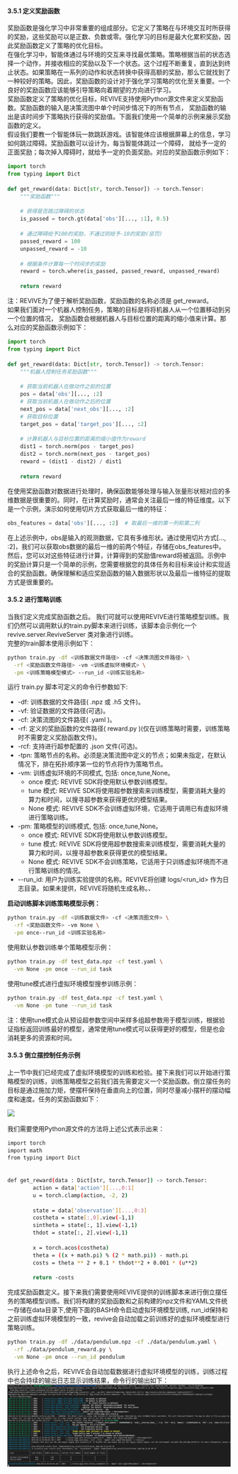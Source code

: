 
#### 3.5.1  定义奖励函数
奖励函数是强化学习中非常重要的组成部分。它定义了策略在与环境交互时所获得的奖励，这些奖励可以是正数、负数或零。强化学习的目标是最大化累积奖励，因此奖励函数定义了策略的优化目标。<br />在强化学习中，智能体通过与环境的交互来寻找最优策略。策略根据当前的状态选择一个动作，并接收相应的奖励以及下一个状态。这个过程不断重复，直到达到终止状态。如果策略在一系列的动作和状态转换中获得高额的奖励，那么它就找到了一种较好的策略。因此，奖励函数的设计对于强化学习策略的优化至关重要。一个良好的奖励函数应该能够引导策略向着期望的方向进行学习。<br />奖励函数定义了策略的优化目标，REVIVE支持使用Python源文件来定义奖励函数。奖励函数的输入是决策流图中单个时间步情况下的所有节点， 奖励函数的输出是该时间步下策略执行获得的奖励值。下面我们使用一个简单的示例来展示奖励函数的定义。<br />假设我们要教一个智能体玩一款跳跃游戏。该智能体应该根据屏幕上的信息，学习如何跳过障碍。奖励函数可以设计为，每当智能体跳过一个障碍， 就给予一定的正面奖励；每次掉入障碍时，就给予一定的负面奖励。对应的奖励函数示例如下：
```python
import torch
from typing import Dict

def get_reward(data: Dict[str, torch.Tensor]) -> torch.Tensor:
    """奖励函数"""

    # 获得是否跳过障碍的状态
    is_passed = torch.gt(data['obs'][..., :1], 0.5)

    # 通过障碍给予100的奖励，不通过则给予-10的奖励(惩罚)
    passed_reward = 100
    unpassed_reward = -10

    # 根据条件计算每一个时间步的奖励
    reward = torch.where(is_passed, passed_reward, unpassed_reward)

    return reward
```
注：REVIVE为了便于解析奖励函数，奖励函数的名称必须是 get_reward。<br />如果我们面对一个机器人控制任务，策略的目标是将将机器人从一个位置移动到另一个位置的情况， 奖励函数会根据机器人与目标位置的距离的缩小值来计算。那么对应的奖励函数示例如下：
```python
import torch
from typing import Dict

def get_reward(data: Dict[str, torch.Tensor]) -> torch.Tensor:
    """机器人控制任务奖励函数"""

    # 获取当前机器人在做动作之前的位置
    pos = data['obs'][..., :2]
    # 获取当前机器人在做动作之后的位置
    next_pos = data['next_obs'][..., :2]
    # 获取目标位置
    target_pos = data['target_pos'][..., :2]

    # 计算机器人与目标位置的距离的缩小值作为reward
    dist1 = torch.norm(pos - target_pos)
    dist2 = torch.norm(next_pos - target_pos)
    reward = (dist1 - dist2) / dist1

    return reward
```
在使用奖励函数对数据进行处理时，确保函数能够处理与输入张量形状相对应的多维数据是很重要的。同时，在计算奖励时，通常会关注最后一维的特征维度。以下是一个示例，演示如何使用切片方式获取最后一维的特征：
```python
obs_features = data['obs'][..., :2]  # 取最后一维的第一列和第二列
```
在上述示例中，obs是输入的观测数据，它具有多维形状。通过使用切片方式[..., :2]，我们可以获取obs数据的最后一维的前两个特征，存储在obs_features中。然后，您可以对这些特征进行计算，计算得到的奖励值reward将被返回。示例中的奖励计算只是一个简单的示例，您需要根据您的具体任务和目标来设计和实现适合的奖励函数。确保理解和适应奖励函数的输入数据形状以及最后一维特征的提取方式是很重要的。

#### 3.5.2  进行策略训练
当我们定义完成奖励函数之后。 我们可就可以使用REVIVE进行策略模型训练。我们仍然可以调用默认的train.py脚本来进行训练，该脚本会示例化一个revive.server.ReviveServer 类对象进行训练。<br />完整的train脚本使用示例如下：
```bash
python train.py -df <训练数据文件路径> -cf <决策流图文件路径> \
  -rf <奖励函数文件路径> -vm <训练虚拟环境模式> \
  -pm <训练策略模型模式> --run_id <训练实验名称>
```

运行 train.py 脚本可定义的命令行参数如下:

- -df: 训练数据的文件路径( .npz 或 .h5 文件)。
- -vf: 验证数据的文件路径(可选)。
- -cf: 决策流图的文件路径( .yaml )。
- -rf: 定义的奖励函数的文件路径( reward.py )(仅在训练策略时需要，训练策略时不需要定义奖励函数文件)。
- -rcf: 支持进行超参配置的 .json 文件(可选)。
- -tpn: 策略节点的名称。必须是决策流图中定义的节点；如果未指定，在默认情况下，排在拓扑顺序第一位的节点将作为策略节点。
- -vm: 训练虚拟环境的不同模式, 包括: once,tune,None。
   - once 模式: REVIVE SDK将使用默认参数训练模型。
   - tune 模式: REVIVE SDK将使用超参数搜索来训练模型，需要消耗大量的算力和时间，以搜寻超参数来获得更优的模型结果。
   - None 模式: REVIVE SDK不会训练虚拟环境，它适用于调用已有虚拟环境进行策略训练。
- -pm: 策略模型的训练模式, 包括: once,tune,None。
   - once 模式: REVIVE SDK将使用默认参数训练模型。
   - tune 模式: REVIVE SDK将使用超参数搜索来训练模型，需要消耗大量的算力和时间，以搜寻超参数来获得更优的模型结果。
   - None 模式: REVIVE SDK不会训练策略，它适用于只训练虚拟环境而不进行策略训练的情况。
- --run_id: 用户为训练实验提供的名称。REVIVE将创建 logs/<run_id> 作为日志目录。如果未提供，REVIVE将随机生成名称。、

**启动训练脚本训练策略模型示例：**
```bash
python train.py -df <训练数据文件> -cf <决策流图文件> \
  -rf <奖励函数文件> -vm None \
  -pm once--run_id <训练实验名称>
```

使用默认参数训练单个策略模型示例：
```bash
python train.py -df test_data.npz -cf test.yaml \
  -vm None -pm once --run_id task
```

使用tune模式进行虚拟环境模型搜参训练示例：
```bash
python train.py -df test_data.npz -cf test.yaml \
  -vm None -pm tune --run_id task
```
注：使用tune模式会从预设超参数空间中采样多组超参数用于模型训练，根据验证指标返回训练最好的模型，通常使用tune模式可以获得更好的模型，但是也会消耗更多的资源和时间。


#### 3.5.3 倒立摆控制任务示例
上一节中我们已经完成了虚拟环境模型的训练和检验。接下来我们可以开始进行策略模型的训练，训练策略模型之前我们首先需要定义一个奖励函数。倒立摆任务的目标是通过施加力矩，使摆杆保持在垂直向上的位置，同时尽量减小摆杆的摆动幅度和速度。任务的奖励函数如下：

![](https://cdn.nlark.com/yuque/__latex/d2f3242ef4f6b87b6252e96d33ae5b64.svg#card=math&code=r%20%3D%20-%20%5Cleft%28%20%5Ctheta%5E2%20%2B%200.1%20%5Ccdot%20%5Ctheta_%7Bdt%7D%5E2%20%2B%200.001%20%5Ccdot%20%5Ctext%7Btorque%7D%5E2%20%5Cright%29&id=eagzj)

我们需要使用Python源文件的方法将上述公式表示出来：
```bash
import torch
import math
from typing import Dict


def get_reward(data : Dict[str, torch.Tensor]) -> torch.Tensor:
        action = data['action'][...,0:1]
        u = torch.clamp(action, -2, 2)

        state = data['observation'][...,0:3]
        costheta = state[:,0].view(-1,1)
        sintheta = state[:, 1].view(-1,1)
        thdot = state[:, 2].view(-1,1)

        x = torch.acos(costheta)
        theta = ((x + math.pi) % (2 * math.pi)) - math.pi
        costs = theta ** 2 + 0.1 * thdot**2 + 0.001 * (u**2)
        
        return -costs
```
完成奖励函数定义。接下来我们需要使用REVIVE提供的训练脚本来进行倒立摆任务的策略模型训练。我们将构建的奖励函数和之前构建的npz文件和YAML文件统一存储在data目录下,使用下面的BASH命令启动虚拟环境模型训练, run_id保持和之前训练虚拟环境模型的一致，revive会自动加载之前训练好的虚拟环境模型进行策略训练。
```bash
python train.py -df ./data/pendulum.npz -cf ./data/pendulum.yaml \
  -rf ./data/pendulum_reward.py \
  -vm None -pm once --run_id pendulum
```

执行上述命令之后，REVIVE会自动加载数据进行虚拟环境模型的训练，训练过程中也会持续的输出日志显示训练结果，命令行的输出如下：
![image.png](./assets/1713748133736-c889501f-ad4c-48b4-bdb7-daf24a02654d.png)


